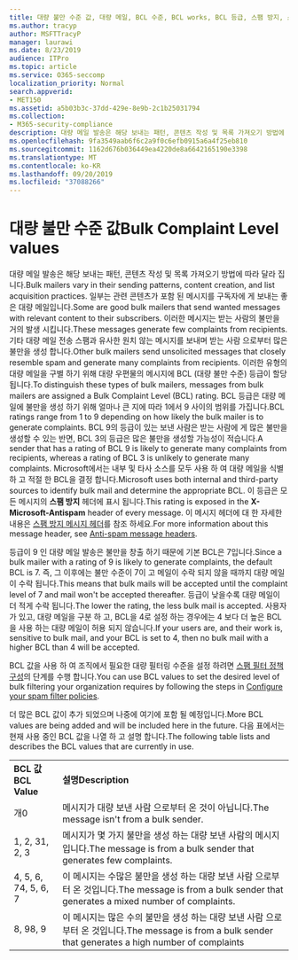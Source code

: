 ```yaml
---
title: 대량 불만 수준 값, 대량 메일, BCL 수준, BCL works, BCL 등급, 스팸 방지, 스팸 방지 헤더, 대량 메일 필터링, 대량 메일 중지
ms.author: tracyp
author: MSFTTracyP
manager: laurawi
ms.date: 8/23/2019
audience: ITPro
ms.topic: article
ms.service: O365-seccomp
localization_priority: Normal
search.appverid:
- MET150
ms.assetid: a5b03b3c-37dd-429e-8e9b-2c1b25031794
ms.collection:
- M365-security-compliance
description: 대량 메일 발송은 해당 보내는 패턴, 콘텐츠 작성 및 목록 가져오기 방법에 따라 달라 집니다. 일부는 관련 콘텐츠가 포함 된 메시지를 구독자에 게 보내는 좋은 대량 메일입니다. 이러한 메시지는 받는 사람의 불만을 거의 발생 시킵니다. 기타 대량 메일 전송 스팸과 유사한 원치 않는 메시지를 보내며 받는 사람 으로부터 많은 불만을 생성 합니다. 이러한 유형의 대량 메일을 구별 하기 위해 대량 우편물의 메시지에 BCL (대량 불만 수준) 등급이 할당 됩니다. BCL 등급은 대량 메일에 불만을 생성 하기 위해 얼마나 큰 지에 따라 1에서 9 사이의 범위를 가집니다. BCL 9의 등급이 있는 보낸 사람은 받는 사람에 게 많은 불만을 생성할 수 있는 반면, BCL 3의 등급은 많은 불만을 생성할 가능성이 적습니다. Microsoft에서는 내부 및 타사 소스를 모두 사용 하 여 대량 메일을 식별 하 고 적절 한 BCL을 결정 합니다. 이 등급은 모든 메시지의 스팸 방지 헤더에 표시 됩니다. 이 메시지 헤더에 대 한 자세한 내용은 스팸 방지 메시지 헤더를 참조 하세요.
ms.openlocfilehash: 9fa3549aab6f6c2a9f0c6efb0915a6a4f25eb810
ms.sourcegitcommit: 1162d676b036449ea4220de8a6642165190e3398
ms.translationtype: MT
ms.contentlocale: ko-KR
ms.lasthandoff: 09/20/2019
ms.locfileid: "37088266"
---
```

# <a name="bulk-complaint-level-values"></a><span data-ttu-id="bd642-112">대량 불만 수준 값</span><span class="sxs-lookup"><span data-stu-id="bd642-112">Bulk Complaint Level values</span></span>

<span data-ttu-id="bd642-113">대량 메일 발송은 해당 보내는 패턴, 콘텐츠 작성 및 목록 가져오기 방법에 따라 달라 집니다.</span><span class="sxs-lookup"><span data-stu-id="bd642-113">Bulk mailers vary in their sending patterns, content creation, and list acquisition practices.</span></span> <span data-ttu-id="bd642-114">일부는 관련 콘텐츠가 포함 된 메시지를 구독자에 게 보내는 좋은 대량 메일입니다.</span><span class="sxs-lookup"><span data-stu-id="bd642-114">Some are good bulk mailers that send wanted messages with relevant content to their subscribers.</span></span> <span data-ttu-id="bd642-115">이러한 메시지는 받는 사람의 불만을 거의 발생 시킵니다.</span><span class="sxs-lookup"><span data-stu-id="bd642-115">These messages generate few complaints from recipients.</span></span> <span data-ttu-id="bd642-116">기타 대량 메일 전송 스팸과 유사한 원치 않는 메시지를 보내며 받는 사람 으로부터 많은 불만을 생성 합니다.</span><span class="sxs-lookup"><span data-stu-id="bd642-116">Other bulk mailers send unsolicited messages that closely resemble spam and generate many complaints from recipients.</span></span> <span data-ttu-id="bd642-117">이러한 유형의 대량 메일을 구별 하기 위해 대량 우편물의 메시지에 BCL (대량 불만 수준) 등급이 할당 됩니다.</span><span class="sxs-lookup"><span data-stu-id="bd642-117">To distinguish these types of bulk mailers, messages from bulk mailers are assigned a Bulk Complaint Level (BCL) rating.</span></span> <span data-ttu-id="bd642-118">BCL 등급은 대량 메일에 불만을 생성 하기 위해 얼마나 큰 지에 따라 1에서 9 사이의 범위를 가집니다.</span><span class="sxs-lookup"><span data-stu-id="bd642-118">BCL ratings range from 1 to 9 depending on how likely the bulk mailer is to generate complaints.</span></span> <span data-ttu-id="bd642-119">BCL 9의 등급이 있는 보낸 사람은 받는 사람에 게 많은 불만을 생성할 수 있는 반면, BCL 3의 등급은 많은 불만을 생성할 가능성이 적습니다.</span><span class="sxs-lookup"><span data-stu-id="bd642-119">A sender that has a rating of BCL 9 is likely to generate many complaints from recipients, whereas a rating of BCL 3 is unlikely to generate many complaints.</span></span> <span data-ttu-id="bd642-120">Microsoft에서는 내부 및 타사 소스를 모두 사용 하 여 대량 메일을 식별 하 고 적절 한 BCL을 결정 합니다.</span><span class="sxs-lookup"><span data-stu-id="bd642-120">Microsoft uses both internal and third-party sources to identify bulk mail and determine the appropriate BCL.</span></span> <span data-ttu-id="bd642-121">이 등급은 모든 메시지의 **스팸 방지** 헤더에 표시 됩니다.</span><span class="sxs-lookup"><span data-stu-id="bd642-121">This rating is exposed in the **X-Microsoft-Antispam** header of every message.</span></span> <span data-ttu-id="bd642-122">이 메시지 헤더에 대 한 자세한 내용은 [스팸 방지 메시지 헤더](anti-spam-message-headers.md)를 참조 하세요.</span><span class="sxs-lookup"><span data-stu-id="bd642-122">For more information about this message header, see [Anti-spam message headers](anti-spam-message-headers.md).</span></span>

<span data-ttu-id="bd642-123">등급이 9 인 대량 메일 발송은 불만을 창출 하기 때문에 기본 BCL은 7입니다.</span><span class="sxs-lookup"><span data-stu-id="bd642-123">Since a bulk mailer with a rating of 9 is likely to generate complaints, the default BCL is 7.</span></span> <span data-ttu-id="bd642-124">즉, 그 이후에는 불만 수준이 7이 고 메일이 수락 되지 않을 때까지 대량 메일이 수락 됩니다.</span><span class="sxs-lookup"><span data-stu-id="bd642-124">This means that bulk mails will be accepted until the complaint level of 7 and mail won't be accepted thereafter.</span></span> <span data-ttu-id="bd642-125">등급이 낮을수록 대량 메일이 더 적게 수락 됩니다.</span><span class="sxs-lookup"><span data-stu-id="bd642-125">The lower the rating, the less bulk mail is accepted.</span></span> <span data-ttu-id="bd642-126">사용자가 있고, 대량 메일을 구분 하 고, BCL을 4로 설정 하는 경우에는 4 보다 더 높은 BCL을 사용 하는 대량 메일이 허용 되지 않습니다.</span><span class="sxs-lookup"><span data-stu-id="bd642-126">If your users are, and their work is, sensitive to bulk mail, and your BCL is set to 4, then no bulk mail with a higher BCL than 4 will be accepted.</span></span>
  
<span data-ttu-id="bd642-127">BCL 값을 사용 하 여 조직에서 필요한 대량 필터링 수준을 설정 하려면 [스팸 필터 정책 구성](configure-your-spam-filter-policies.md)의 단계를 수행 합니다.</span><span class="sxs-lookup"><span data-stu-id="bd642-127">You can use BCL values to set the desired level of bulk filtering your organization requires by following the steps in [Configure your spam filter policies](configure-your-spam-filter-policies.md).</span></span>
  
<span data-ttu-id="bd642-128">더 많은 BCL 값이 추가 되었으며 나중에 여기에 포함 될 예정입니다.</span><span class="sxs-lookup"><span data-stu-id="bd642-128">More BCL values are being added and will be included here in the future.</span></span> <span data-ttu-id="bd642-129">다음 표에서는 현재 사용 중인 BCL 값을 나열 하 고 설명 합니다.</span><span class="sxs-lookup"><span data-stu-id="bd642-129">The following table lists and describes the BCL values that are currently in use.</span></span>
  
|||
|:-----|:-----|
|<span data-ttu-id="bd642-130">**BCL 값**</span><span class="sxs-lookup"><span data-stu-id="bd642-130">**BCL Value**</span></span> <br/> |<span data-ttu-id="bd642-131">**설명**</span><span class="sxs-lookup"><span data-stu-id="bd642-131">**Description**</span></span> <br/> |
|<span data-ttu-id="bd642-132">개</span><span class="sxs-lookup"><span data-stu-id="bd642-132">0</span></span>  <br/> |<span data-ttu-id="bd642-133">메시지가 대량 보낸 사람 으로부터 온 것이 아닙니다.</span><span class="sxs-lookup"><span data-stu-id="bd642-133">The message isn't from a bulk sender.</span></span>  <br/> |
|<span data-ttu-id="bd642-134">1, 2, 3</span><span class="sxs-lookup"><span data-stu-id="bd642-134">1, 2, 3</span></span>  <br/> |<span data-ttu-id="bd642-135">메시지가 몇 가지 불만을 생성 하는 대량 보낸 사람의 메시지입니다.</span><span class="sxs-lookup"><span data-stu-id="bd642-135">The message is from a bulk sender that generates few complaints.</span></span>  <br/> |
|<span data-ttu-id="bd642-136">4, 5, 6, 7</span><span class="sxs-lookup"><span data-stu-id="bd642-136">4, 5, 6, 7</span></span>  <br/> |<span data-ttu-id="bd642-137">이 메시지는 수많은 불만을 생성 하는 대량 보낸 사람 으로부터 온 것입니다.</span><span class="sxs-lookup"><span data-stu-id="bd642-137">The message is from a bulk sender that generates a mixed number of complaints.</span></span>  <br/> |
|<span data-ttu-id="bd642-138">8, 9</span><span class="sxs-lookup"><span data-stu-id="bd642-138">8, 9</span></span>  <br/> |<span data-ttu-id="bd642-139">이 메시지는 많은 수의 불만을 생성 하는 대량 보낸 사람 으로부터 온 것입니다.</span><span class="sxs-lookup"><span data-stu-id="bd642-139">The message is from a bulk sender that generates a high number of complaints</span></span>  <br/> |
   

